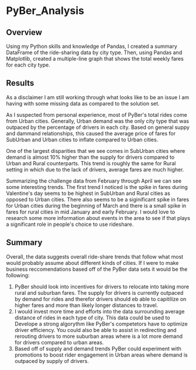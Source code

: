 # PyBer_Analysis

## Overview
Using my Python skills and knowledge of Pandas, I created a summary DataFrame of the ride-sharing data by city type. Then, using Pandas and Matplotlib, created a multiple-line graph that shows the total weekly fares for each city type.

## Results
As a disclaimer I am still working through what looks like to be an issue I am having with some missing data as compared to the solution set.

As I suspected from personal experience, most of PyBer's total rides come from Urban cities. Generally, Urban demand was the only city type that was outpaced by the percentage of drivers in each city. Based on general suppy and dammand relationships, this caused the average price of fares for SubUrban and Urban cities to inflate compared to Urban cities.   

One of the largest disparities that we see comes in SubUrban cities where demand is almost 10% higher than the supply for drivers compared to Urban and Rural counterparts. This trend is roughly the same for Rural setting in which due to the lack of drivers, average fares are much higher. 

Summarizing the challenge data from February through April we can see some interesting trends. The first trend I noticed is the spike in fares during Valentine's day seems to be highest in SubUrban and Rural cities as opposed to Urban cities. There also seems to be a siginificant spike in fares for Urban cities during the beginning of March and there is a small spike in fares for rural cities in mid January and early February. I would love to research some more information about events in the area to see if that plays a significant role in people's choice to use rideshare. 

## Summary

Overall, the data suggests overall ride-share trends that follow what most would probably assume about different kinds of cities. If I were to make business reccomendations based off of the PyBer data sets it would be the following:

1. PyBer should look into incentives for drivers to relocate into taking more rural and suburban fares. The supply for drivers is currently outpaced by demand for rides and therefor drivers should eb able to capitilize on higher fares and more than likely longer distances to travel. 
2. I would invest more time and efforts into the data surrounding average distance of rides in each type of city. This data could be used to Develope a strong algorythm like PyBer's competetors have to optimize driver efficiency. You could also be  able to assist in redirecting and rerouting drivers to more suburban areas where is a lot more demand for drivers compared to urban areas.
3. Based off of supply and demand trends PyBer could experiment with promotions to boost rider engagement in Urban areas where demand is outpaced by supply of drivers. 
